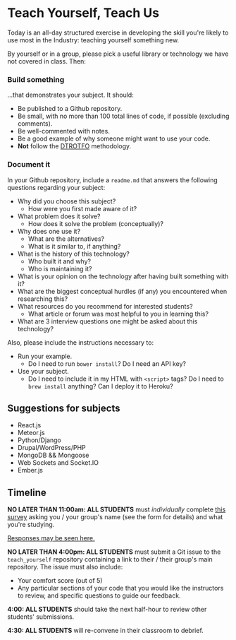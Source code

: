 # Teach Yourself, Teach Us

Today is an all-day structured exercise in developing the skill you're likely to use most in the Industry: teaching yourself something new.

By yourself or in a group, please pick a useful library or technology we have not covered in class. Then:

### Build something

...that demonstrates your subject. It should:
- Be published to a Github repository.
- Be small, with no more than 100 total lines of code, if possible (excluding comments).
- Be well-commented with notes.
- Be a good example of why someone might want to use your code.
- **Not** follow the [DTROTFO](https://i.imgur.com/RadSf.jpg) methodology.

### Document it

In your Github repository, include a `readme.md` that answers the following questions regarding your subject:

- Why did you choose this subject?
  - How were you first made aware of it?
- What problem does it solve?
  - How does it solve the problem (conceptually)?
- Why does one use it?
  - What are the alternatives?
  - What is it similar to, if anything?
- What is the history of this technology?
  - Who built it and why?
  - Who is maintaining it?
- What is your opinion on the technology after having built something with it?
- What are the biggest conceptual hurdles (if any) you encountered when researching this?
- What resources do you recommend for interested students?
  - What article or forum was most helpful to you in learning this?
- What are 3 interview questions one might be asked about this technology?

Also, please include the instructions necessary to:

- Run your example.
  - Do I need to run `bower install`? Do I need an API key?
- Use your subject.
  - Do I need to include it in my HTML with `<script>` tags? Do I need to `brew install` anything? Can I deploy it to Heroku?

## Suggestions for subjects
- React.js
- Meteor.js
- Python/Django
- Drupal/WordPress/PHP
- MongoDB && Mongoose
- Web Sockets and Socket.IO
- Ember.js

## Timeline

**NO LATER THAN 11:00am: ALL STUDENTS** must *individually* complete [this survey](https://docs.google.com/a/generalassemb.ly/forms/d/1ubxuWbnwwUDAmu3HwpdlbmjCkCkIO1tSrnWtLvSfZYY/viewform?usp=send_form) asking you / your group's name (see the form for details) and what you're studying.

[Responses may be seen here.](https://docs.google.com/spreadsheets/d/1EoHMEHwg_9-dxg9AZ6oYf21f187VHEKrBRf5CQq0TXU/pubhtml)

**NO LATER THAN 4:00pm: ALL STUDENTS** must submit a Git issue to the `teach_yourself` repository containing a link to their / their group's main repository. The issue must also include:

- Your comfort score (out of 5)
- Any particular sections of your code that you would like the instructors to review, and specific questions to guide our feedback.

**4:00: ALL STUDENTS** should take the next half-hour to review other students' submissions.

**4:30: ALL STUDENTS** will re-convene in their classroom to debrief.
